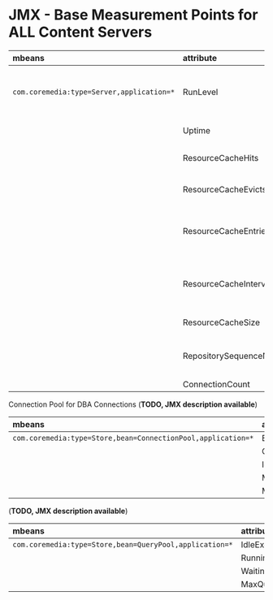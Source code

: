 # JMX - Base Measurement Points for ALL Content Servers

| mbeans                                    | attribute                | description                                                         |
| :-----------------------------------------| :----------------------- | :------------------------------------------------------------------ |
| `com.coremedia:type=Server,application=*` | RunLevel                 | The current run level of the Content Server (*offline*, *online*, *maintenance*, *administration*) |
|                                           | Uptime                   | Uptime of the server (in ms)                                        |
|                                           | ResourceCacheHits        | Number of cache hits in `ResourceCacheInterval`                     |
|                                           | ResourceCacheEvicts      | Number of cache evicts in `ResourceCacheInterval`                   |
|                                           | ResourceCacheEntries     | Number of resources entered into the resource cache in the last `ResourceCacheInterval` |
|                                           | ResourceCacheInterval    | Interval in seconds after which the computation of the cache statistics starts again |
|                                           | ResourceCacheSize        | The current cache size (in resources)                               |
|                                           | RepositorySequenceNumber | The sequence number of the latest successful repository transaction |
|                                           | ConnectionCount          |                                                                     |

Connection Pool for DBA Connections
(**TODO, JMX description available**)

| mbeans                                                       | attribute            | description       |
| :----------------------------------------------------------- | :------------------- | :---------------- |
| `com.coremedia:type=Store,bean=ConnectionPool,application=*` | BusyConnections      |                   |
|                                                              | OpenConnections      |                   |
|                                                              | IdleConnections      |                   |
|                                                              | MaxConnections       |                   |
|                                                              | MinConnections       |                   |


(**TODO, JMX description available**)

| mbeans                                                  | attribute         | description       |
| :------------------------------------------------------ | :---------------- | :---------------- |
| `com.coremedia:type=Store,bean=QueryPool,application=*` | IdleExecutors     |                   |
|                                                         | RunningExecutors  |                   |
|                                                         | WaitingQueries    |                   |
|                                                         | MaxQueries        |                   |

